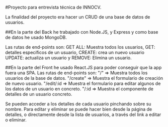 
#Proyecto para entrevista técnica de INNOCV.

La finalidad del proyecto era hacer un CRUD de una base de datos de usuarios.

##En la parte del Back he trabajado con Node.JS, y Express y como base de datos he usado MongoDB.

Las rutas de end-points son: 
GET ALL: Muestra todos los usuarios,
GET: detalles específicos de un usuario,
CREATE: crea un nuevo usuario
UPDATE: actualiza un usuario y
REMOVE: Elimina un usuario.

##En la parte del Front he usado React.JS para poder conseguir que la app fuera una SPA. 
Las rutas de end-points son: 
"/" => Muestra todos los usuarios de la base de datos.
"/create" => Muestra el formulario de creación de nuevo usuario.
"/edit/:id => Muestra el formulario para editar algunos de los datos de un usuario en concreto.
"/:id => Muestra el componente de detalles de un usuario concreto.

Se pueden acceder a los detalles de cada usuario pinchando sobre su nombre. Para editar y eliminar se puede hacer bien desde la página de detalles, o directamente desde la lista de usuarios, a través del link a editar o eliminar. 

